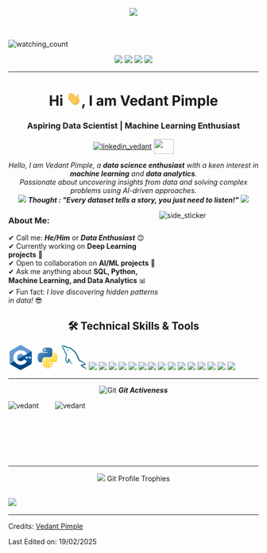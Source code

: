<p align="center">
  <img src="https://s27389.pcdn.co/wp-content/uploads/2019/08/AdobeStock_244675452.jpeg" height="200"/>
</p>
<br>

<p align="left"> 
<img src="https://komarev.com/ghpvc/?username=VedantPimple&color=brightgreen" alt="watching_count" />
</p>
<p align="center">
  <img src="https://img.shields.io/badge/Age-22-blue" />
  <img src="https://img.shields.io/badge/Focus-Machine%20Learning-brightgreen" />
  <img src="https://img.shields.io/badge/Lives-India-success" />
  <img src="https://img.shields.io/badge/Languages-English%20%26%20Hindi-brightgreen" />
</p>
<hr>
<h1 align="center">Hi <img src="https://raw.githubusercontent.com/ABSphreak/ABSphreak/master/gifs/Hi.gif" width="30px">, I am Vedant Pimple</h1>
<h3 align="center">Aspiring Data Scientist | Machine Learning Enthusiast</h3>

<p align="center">
  <a href="https://www.linkedin.com/in/vedantpimple/" target="blank"><img align="center" src="https://image.flaticon.com/icons/png/128/174/174857.png" alt="linkedin_vedant" height="30" width="40" /></a>
  <a href = "mailto: vedantpimple@example.com"><img align="center" src="https://seeklogo.com/images/G/gmail-new-2020-logo-32DBE11BB4-seeklogo.com.png" height="30" width="40" /></a>
</p>

<p align="center">
  <em>
    Hello, I am Vedant Pimple, a <b>data science enthusiast</b> with a keen interest in <b>machine learning</b> and <b>data analytics</b>. <br>
    Passionate about uncovering insights from data and solving complex problems using AI-driven approaches.
  </em>
  <br>
  <img src="https://media.giphy.com/media/gH3LO09IOiZIqePwv9/giphy.gif" width="50" /> <b><i align="center">Thought : "Every dataset tells a story, you just need to listen!"</i></b> <img src="https://media.giphy.com/media/qjqUcgIyRjsl2/giphy.gif" width="50" />
</p>

<img align="right" width=200px height=200px alt="side_sticker" src="https://media.giphy.com/media/TEnXkcsHrP4YedChhA/giphy.gif" />

### About Me:
✔ Call me: ***He/Him*** or ***Data Enthusiast*** 😊 <br>
✔ Currently working on **Deep Learning projects** 🧠<br>
✔ Open to collaboration on **AI/ML projects** 🚀<br>
✔ Ask me anything about **SQL, Python, Machine Learning, and Data Analytics** 📊<br>
✔ Fun fact: *I love discovering hidden patterns in data!* 😎<br>

<h2 align="center">🛠️ Technical Skills & Tools</h2>
<p align="left">
  <code><img height="50" src="https://raw.githubusercontent.com/devicons/devicon/master/icons/cplusplus/cplusplus-original.svg"></code>
  <code><img height="50" src="https://raw.githubusercontent.com/devicons/devicon/master/icons/python/python-original.svg"></code>
  <code><img height="50" src="https://raw.githubusercontent.com/devicons/devicon/master/icons/mysql/mysql-original.svg"></code>
  <code><img height="50" src="https://upload.wikimedia.org/wikipedia/commons/2/2d/Tensorflow_logo.svg"></code>
  <code><img height="50" src="https://pytorch.org/assets/images/pytorch-logo.png"></code>
  <code><img height="50" src="https://raw.githubusercontent.com/scikit-learn/scikit-learn/main/doc/logos/scikit-learn-logo.png"></code>
  <code><img height="50" src="https://www.nltk.org/images/logo.png"></code>
  <code><img height="50" src="https://spacy.io/static/social_media.png"></code>
  <code><img height="50" src="https://raw.githubusercontent.com/hwchase17/langchain/main/docs/static/logo-light.png"></code>
  <code><img height="50" src="https://upload.wikimedia.org/wikipedia/commons/3/31/NumPy_logo_2020.svg"></code>
  <code><img height="50" src="https://upload.wikimedia.org/wikipedia/commons/e/ed/Pandas_logo.svg"></code>
  <code><img height="50" src="https://upload.wikimedia.org/wikipedia/commons/8/84/Matplotlib_icon.svg"></code>
  <code><img height="50" src="https://seaborn.pydata.org/_images/logo-tall-lightbg.svg"></code>
  <code><img height="50" src="https://upload.wikimedia.org/wikipedia/commons/2/21/Matlab_Logo.png"></code>
  <code><img height="50" src="https://upload.wikimedia.org/wikipedia/en/2/20/OriginLab_Logo.png"></code>
  <code><img height="50" src="https://upload.wikimedia.org/wikipedia/commons/6/61/ImageJ_logo.png"></code>
  <code><img height="50" src="https://upload.wikimedia.org/wikipedia/commons/0/0b/Microsoft_Office_2013-2019_logo.svg"></code>
  <code><img height="50" src="https://upload.wikimedia.org/wikipedia/commons/c/cf/New_Power_BI_Logo.svg"></code>
</p>

<hr>
<p align="center">
  <img src="https://media.giphy.com/media/W5eoZHPpUx9sapR0eu/giphy.gif" width="30px" alt="Git"/>&nbsp;<i><b>Git Activeness</b></i>
</p>

<p><img align="left" src="https://github-readme-stats.vercel.app/api/top-langs?username=VedantPimple&show_icons=true&locale=en&layout=compact&theme=chartreuse-dark" alt="vedant" /></p>
<p>&nbsp;<img align="right" src="https://github-readme-stats.vercel.app/api?username=VedantPimple&show_icons=true&locale=en&theme=chartreuse-dark" alt="vedant" width="410" /></p>
<br><br><br><br><br>

<hr>

<p align="center"><img src="https://media.giphy.com/media/QaMcXSekUWx7aogAUr/giphy.gif" width="30" />&nbsp;Git Profile Trophies</p><br>
<img src="https://github-profile-trophy.vercel.app/?username=VedantPimple&theme=juicyfresh&no-bg=true" />

-----
Credits: [Vedant Pimple](https://github.com/VedantPimple)

Last Edited on: 19/02/2025
